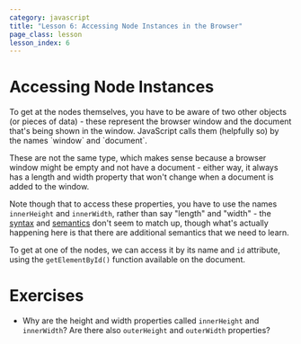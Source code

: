 ```yaml
---
category: javascript
title: "Lesson 6: Accessing Node Instances in the Browser"
page_class: lesson
lesson_index: 6
---
```


# Accessing Node Instances

<div id='firstpara'>
  To get at the nodes themselves, you have to be aware of two other objects (or pieces of data) - these represent the
browser window and the document that's being shown in the window. JavaScript calls them (helpfully so) by the names
`window` and `document`.
</div>
<p>
These are not the same type, which makes sense because a browser window might be empty and not have a document - either
way, it always has a length and width property that won't change when a document is added to the window.

Note though that to access these properties, you have to use the names `innerHeight` and `innerWidth`, rather than say
"length" and "width" - the [syntax](glossary/syntax.html) and
[semantics](glossary/semantics.html) don't seem to match up, though what's actually happening here is that there are additional semantics that we need to learn.

To get at one of the nodes, we can access it by its name and `id` attribute, using the `getElementById()` function
available on the document.

# Exercises

* Why are the height and width properties called `innerHeight` and `innerWidth`? Are there also `outerHeight` and `outerWidth` properties?
